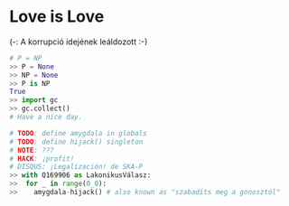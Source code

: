 # Love is Love
(-: A korrupció idejének leáldozott :-)

```python
# P = NP
>> P = None
>> NP = None
>> P is NP
True
>> import gc
>> gc.collect()
# Have a nice day.

# TODO: define amygdala in globals
# TODO: define hijack() singleton
# NOTE: ???
# HACK: ¡profit!
# DISQUS: ¡Legalización! de SKA-P
>> with Q169906 as LakonikusVálasz:
>>  for _ in range(0_0):
>>    amygdala-hijack() # also known as "szabadíts meg a gonosztól"
```
